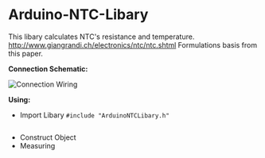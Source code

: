 # Arduino-NTC-Libary
This libary calculates NTC's resistance and temperature.
http://www.giangrandi.ch/electronics/ntc/ntc.shtml
Formulations basis from this paper.

__Connection Schematic:__

![Connection Wiring](https://raw.githubusercontent.com/yasinerduran/ArduinoNTCLibary/master/schematics/schematic.PNG)


__Using:__
* Import Libary
` #include "ArduinoNTCLibary.h" `
```c++
```
* Construct Object
* Measuring

           
         


